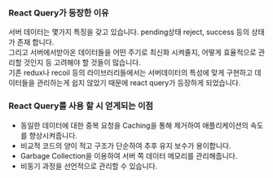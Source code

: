 ### React Query가 등장한 이유 
서버 데이터는 몇가지 특징을 갖고 있습니다. pending상태 reject, success 등의 상태가 존재 합니다.   
그리고 서버에서받아온 데이터들을 어떤 주기로 최신화 시켜줄지, 어떻게 효율적으로 관리할 것인지 등 고려해야 할 것들이 많습니다.   
기존 redux나 recoil 등의 라이브러리들에서는 서버데이터의 특성에 맞게 구현하고 데이터들을 관리하는게 쉽지 않았기 때문에
react query가 등장하게 되었습니다.
<br>

### React Query를 사용 할 시 얻게되는 이점
- 동일한 데이터에 대한 중복 요청을 Caching을 통해 제거하여 애플리케이션의 속도를 향상시켜줍니다.   
- 비교적 코드의 양이 적고 구조가 단순하여 추후 유지 보수가 용이합니다.
- Garbage Collection을 이용하여 서버 쪽 데이터 메모리를 관리해줍니다.
- 비동기 과정을 선언적으로 관리할 수 있습니다.
